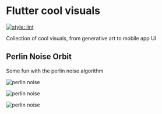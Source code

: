 # Flutter cool visuals

[![style: lint](https://img.shields.io/badge/style-lint-4BC0F5.svg)](https://pub.dev/packages/lint)

Collection of cool visuals, from generative art to mobile app UI

## Perlin Noise Orbit

Some fun with the perlin noise algorithm

![perlin noise](https://github.com/Pierre-Monier/flutter_cool_visuals/screenshot/perlin_noise.png)

![perlin noise](https://github.com/Pierre-Monier/flutter_cool_visuals/screenshot/perlin_noise2.png)

![perlin noise](https://github.com/Pierre-Monier/flutter_cool_visuals/screenshot/perlin_noise3.png)

